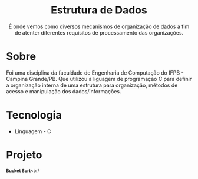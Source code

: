 <h1 align="center">Estrutura de Dados</h1>
<p align="center">É onde vemos como diversos mecanismos de organização de dados a fim de atenter diferentes requisitos de processamento das organizações.</p>



# Sobre
Foi uma disciplina da faculdade de Engenharia de Computação do IFPB - Campina Grande/PB. Que utilizou a liguagem de programação C para definir a organização interna de uma estrutura para organização, métodos de acesso e manipulação dos dados/informações. 

# Tecnologia 
* Linguagem - C

# Projeto
 <sub><b>Bucket Sort</b></a><br/
 <a href="https://github.com/alysonvale/estrutura-de-dados/tree/main/Proj%20Bucket%20Sort"> 
 <br />
